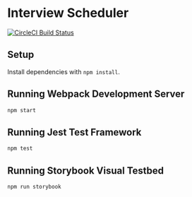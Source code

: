 # Interview Scheduler

[![CircleCI Build Status](https://circleci.com/gh/ruowent/scheduler.svg?style=shield)](https://circleci.com/gh/ruowent/scheduler)

## Setup

Install dependencies with `npm install`.

## Running Webpack Development Server

```sh
npm start
```

## Running Jest Test Framework

```sh
npm test
```

## Running Storybook Visual Testbed

```sh
npm run storybook
```
